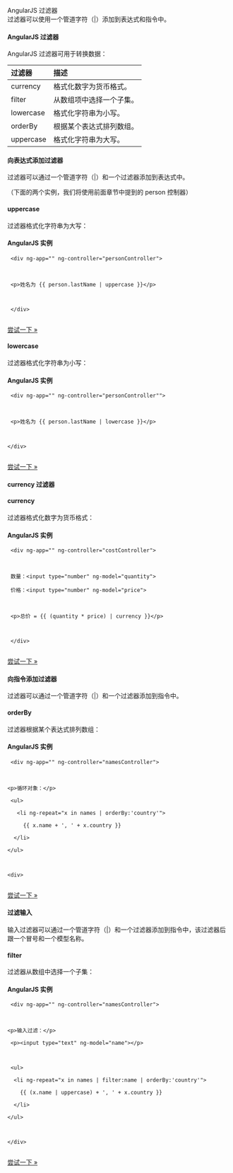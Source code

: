  AngularJS 过滤器  
过滤器可以使用一个管道字符（|）添加到表达式和指令中。

 

#### AngularJS 过滤器

 AngularJS 过滤器可用于转换数据：

 

|过滤器|描述|
|:--|:--|
|currency|格式化数字为货币格式。|
|filter|从数组项中选择一个子集。|
|lowercase|格式化字符串为小写。|
|orderBy|根据某个表达式排列数组。|
|uppercase|格式化字符串为大写。|





#### 向表达式添加过滤器

 过滤器可以通过一个管道字符（|）和一个过滤器添加到表达式中。

 （下面的两个实例，我们将使用前面章节中提到的 person 控制器）

 

#### uppercase

 过滤器格式化字符串为大写：

  
#### AngularJS 实例

 
```
 <div ng-app="" ng-controller="personController">



 <p>姓名为 {{ person.lastName | uppercase }}</p>



 </div> 


```
 

[尝试一下 »](http://www.w3cschool.cc/try/try.php?filename=try_ng_filters_uppercase) 

 

#### lowercase

 过滤器格式化字符串为小写：

  
#### AngularJS 实例

 
```
 <div ng-app="" ng-controller="personController"">



 <p>姓名为 {{ person.lastName | lowercase }}</p>



</div> 


```
 

[尝试一下 »](http://www.w3cschool.cc/try/try.php?filename=try_ng_filters_lowercase) 

 



#### currency 过滤器

 

#### currency

 过滤器格式化数字为货币格式：

  
#### AngularJS 实例

 
```
 <div ng-app="" ng-controller="costController">



 数量：<input type="number" ng-model="quantity">

 价格：<input type="number" ng-model="price">



 <p>总价 = {{ (quantity * price) | currency }}</p>



 </div> 


```
 

[尝试一下 »](http://www.w3cschool.cc/try/try.php?filename=try_ng_filters_currency) 

 



#### 向指令添加过滤器

 过滤器可以通过一个管道字符（|）和一个过滤器添加到指令中。

 

#### orderBy

 过滤器根据某个表达式排列数组：

  
#### AngularJS 实例

 
```
 <div ng-app="" ng-controller="namesController">



<p>循环对象：</p>

 <ul>

   <li ng-repeat="x in names | orderBy:'country'">

     {{ x.name + ', ' + x.country }}

  </li>

</ul>



<div> 


```
 

[尝试一下 »](http://www.w3cschool.cc/try/try.php?filename=try_ng_filters_orderby) 

 



#### 过滤输入

 输入过滤器可以通过一个管道字符（|）和一个过滤器添加到指令中，该过滤器后跟一个冒号和一个模型名称。

 

#### filter

 过滤器从数组中选择一个子集：

  
#### AngularJS 实例

 
```
 <div ng-app="" ng-controller="namesController">



<p>输入过滤：</p>

 <p><input type="text" ng-model="name"></p>



 <ul>

  <li ng-repeat="x in names | filter:name | orderBy:'country'">

    {{ (x.name | uppercase) + ', ' + x.country }}

  </li>

</ul>



</div> 


```
 

[尝试一下 »](http://www.w3cschool.cc/try/try.php?filename=try_ng_filters_input) 

 








